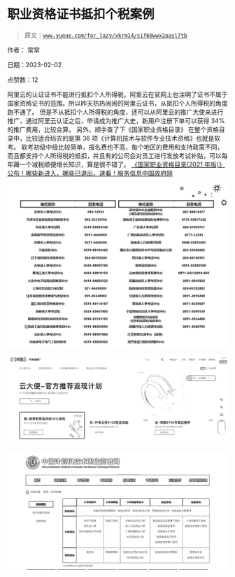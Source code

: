 # 职业资格证书抵扣个税案例

> 原文：[`www.yuque.com/for_lazy/xkrm14/sif60wwx2pasl7tb`](https://www.yuque.com/for_lazy/xkrm14/sif60wwx2pasl7tb)



作者： 常常 

日期：2023-02-02 

点赞数：12 

阿里云的认证证书不能进行抵扣个人所得税，阿里云在官网上也注明了证书不属于国家资格证书的范围。所以昨天热热闹闹的阿里云证书，从抵扣个人所得税的角度跑不通了。 但是不从抵扣个人所得税的角度，还可以从阿里云的推广大使来进行推广，通过阿里云认证之后，申请成为推广大史，新用户注册下单可以获得 34%的推广费用，比较合算。 另外，顺手查了下《国家职业资格目录》 在整个资格目录中，比较适合码农的是第 36 项《计算机技术与软件专业技术资格》也就是软考。 软考初级中级比较简单，报名费也不高，每个地区的费用和支持政策不同，而且都支持个人所得税的抵扣，并且有的公司会对员工进行发放考试补贴，可以每年薅一个减税顺便增长知识，算是很不错了。 [《国家职业资格目录(2021 年版)》公布！哪些新进入，哪些已退出，速看！服务信息中国政府网](http://www.gov.cn/fuwu/2021-12/04/content_5655798.htm) 

![](img/aa1acca3a0512de44c99d46956d95173.png) 

![](img/c442bc017abf82fb267468d3e5493c4c.png) 

![](img/b936eed9c7b1a1eaa9ac0d13bcc80984.png) 

